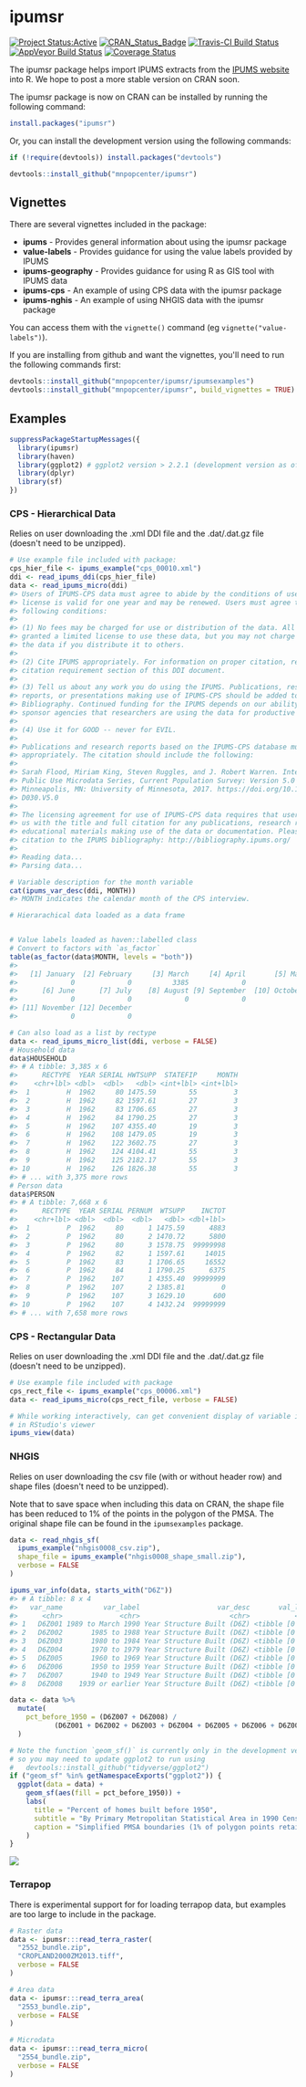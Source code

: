 
<!-- README.md is generated from README.Rmd. Please edit that file -->
ipumsr
======

[![Project Status:Active](http://www.repostatus.org/badges/latest/active.svg)](http://www.repostatus.org/#active) [![CRAN\_Status\_Badge](http://www.r-pkg.org/badges/version/ipumsr)](http://cran.r-project.org/web/packages/ipumsr) [![Travis-CI Build Status](https://travis-ci.org/mnpopcenter/ipumsr.svg?branch=master)](https://travis-ci.org/mnpopcenter/ipumsr) [![AppVeyor Build Status](https://ci.appveyor.com/api/projects/status/github/mnpopcenter/ipumsr?branch=master&svg=true)](https://ci.appveyor.com/project/mnpopcenter/ipumsr) [![Coverage Status](https://codecov.io/gh/mnpopcenter/ipumsr/master.svg)](https://codecov.io/github/mnpopcenter/ipumsr?branch=master)

The ipumsr package helps import IPUMS extracts from the [IPUMS website](https://www.ipums.org) into R. We hope to post a more stable version on CRAN soon.

The ipumsr package is now on CRAN can be installed by running the following command:

``` r
install.packages("ipumsr")
```

Or, you can install the development version using the following commands:

``` r
if (!require(devtools)) install.packages("devtools")

devtools::install_github("mnpopcenter/ipumsr")
```

Vignettes
---------

There are several vignettes included in the package:

-   **ipums** - Provides general information about using the ipumsr package
-   **value-labels** - Provides guidance for using the value labels provided by IPUMS
-   **ipums-geography** - Provides guidance for using R as GIS tool with IPUMS data
-   **ipums-cps** - An example of using CPS data with the ipumsr package
-   **ipums-nghis** - An example of using NHGIS data with the ipumsr package

You can access them with the `vignette()` command (eg `vignette("value-labels")`).

If you are installing from github and want the vignettes, you'll need to run the following commands first:

``` r
devtools::install_github("mnpopcenter/ipumsr/ipumsexamples")
devtools::install_github("mnpopcenter/ipumsr", build_vignettes = TRUE)
```

Examples
--------

``` r
suppressPackageStartupMessages({
  library(ipumsr)
  library(haven)
  library(ggplot2) # ggplot2 version > 2.2.1 (development version as of 8/15/2017)
  library(dplyr)
  library(sf)
})
```

### CPS - Hierarchical Data

Relies on user downloading the .xml DDI file and the .dat/.dat.gz file (doesn't need to be unzipped).

``` r
# Use example file included with package:
cps_hier_file <- ipums_example("cps_00010.xml")
ddi <- read_ipums_ddi(cps_hier_file)
data <- read_ipums_micro(ddi)
#> Users of IPUMS-CPS data must agree to abide by the conditions of use. A user's
#> license is valid for one year and may be renewed. Users must agree to the
#> following conditions:
#> 
#> (1) No fees may be charged for use or distribution of the data. All persons are
#> granted a limited license to use these data, but you may not charge a fee for
#> the data if you distribute it to others.
#> 
#> (2) Cite IPUMS appropriately. For information on proper citation, refer to the
#> citation requirement section of this DDI document.
#> 
#> (3) Tell us about any work you do using the IPUMS. Publications, research
#> reports, or presentations making use of IPUMS-CPS should be added to our
#> Bibliography. Continued funding for the IPUMS depends on our ability to show our
#> sponsor agencies that researchers are using the data for productive purposes.
#> 
#> (4) Use it for GOOD -- never for EVIL.
#> 
#> Publications and research reports based on the IPUMS-CPS database must cite it
#> appropriately. The citation should include the following:
#> 
#> Sarah Flood, Miriam King, Steven Ruggles, and J. Robert Warren. Integrated
#> Public Use Microdata Series, Current Population Survey: Version 5.0 [dataset].
#> Minneapolis, MN: University of Minnesota, 2017. https://doi.org/10.18128/
#> D030.V5.0
#> 
#> The licensing agreement for use of IPUMS-CPS data requires that users supply
#> us with the title and full citation for any publications, research reports, or
#> educational materials making use of the data or documentation. Please add your
#> citation to the IPUMS bibliography: http://bibliography.ipums.org/
#> 
#> Reading data...
#> Parsing data...

# Variable description for the month variable
cat(ipums_var_desc(ddi, MONTH))
#> MONTH indicates the calendar month of the CPS interview.

# Hierarachical data loaded as a data frame


# Value labels loaded as haven::labelled class
# Convert to factors with `as_factor`
table(as_factor(data$MONTH, levels = "both"))
#> 
#>   [1] January  [2] February     [3] March     [4] April       [5] May 
#>             0             0          3385             0             0 
#>      [6] June      [7] July    [8] August [9] September  [10] October 
#>             0             0             0             0             0 
#> [11] November [12] December 
#>             0             0

# Can also load as a list by rectype
data <- read_ipums_micro_list(ddi, verbose = FALSE)
# Household data
data$HOUSEHOLD
#> # A tibble: 3,385 x 6
#>      RECTYPE  YEAR SERIAL HWTSUPP  STATEFIP     MONTH
#>    <chr+lbl> <dbl>  <dbl>   <dbl> <int+lbl> <int+lbl>
#>  1         H  1962     80 1475.59        55         3
#>  2         H  1962     82 1597.61        27         3
#>  3         H  1962     83 1706.65        27         3
#>  4         H  1962     84 1790.25        27         3
#>  5         H  1962    107 4355.40        19         3
#>  6         H  1962    108 1479.05        19         3
#>  7         H  1962    122 3602.75        27         3
#>  8         H  1962    124 4104.41        55         3
#>  9         H  1962    125 2182.17        55         3
#> 10         H  1962    126 1826.38        55         3
#> # ... with 3,375 more rows
# Person data
data$PERSON
#> # A tibble: 7,668 x 6
#>      RECTYPE  YEAR SERIAL PERNUM  WTSUPP    INCTOT
#>    <chr+lbl> <dbl>  <dbl>  <dbl>   <dbl> <dbl+lbl>
#>  1         P  1962     80      1 1475.59      4883
#>  2         P  1962     80      2 1470.72      5800
#>  3         P  1962     80      3 1578.75  99999998
#>  4         P  1962     82      1 1597.61     14015
#>  5         P  1962     83      1 1706.65     16552
#>  6         P  1962     84      1 1790.25      6375
#>  7         P  1962    107      1 4355.40  99999999
#>  8         P  1962    107      2 1385.81         0
#>  9         P  1962    107      3 1629.10       600
#> 10         P  1962    107      4 1432.24  99999999
#> # ... with 7,658 more rows
```

### CPS - Rectangular Data

Relies on user downloading the .xml DDI file and the .dat/.dat.gz file (doesn't need to be unzipped).

``` r
# Use example file included with package
cps_rect_file <- ipums_example("cps_00006.xml")
data <- read_ipums_micro(cps_rect_file, verbose = FALSE)

# While working interactively, can get convenient display of variable information
# in RStudio's viewer
ipums_view(data)
```

### NHGIS

Relies on user downloading the csv file (with or without header row) and shape files (doesn't need to be unzipped).

Note that to save space when including this data on CRAN, the shape file has been reduced to 1% of the points in the polygon of the PMSA. The original shape file can be found in the `ipumsexamples` package.

``` r
data <- read_nhgis_sf(
  ipums_example("nhgis0008_csv.zip"),
  shape_file = ipums_example("nhgis0008_shape_small.zip"),
  verbose = FALSE
)

ipums_var_info(data, starts_with("D6Z"))
#> # A tibble: 8 x 4
#>   var_name          var_label                   var_desc       val_labels
#>      <chr>              <chr>                      <chr>           <list>
#> 1   D6Z001 1989 to March 1990 Year Structure Built (D6Z) <tibble [0 x 2]>
#> 2   D6Z002       1985 to 1988 Year Structure Built (D6Z) <tibble [0 x 2]>
#> 3   D6Z003       1980 to 1984 Year Structure Built (D6Z) <tibble [0 x 2]>
#> 4   D6Z004       1970 to 1979 Year Structure Built (D6Z) <tibble [0 x 2]>
#> 5   D6Z005       1960 to 1969 Year Structure Built (D6Z) <tibble [0 x 2]>
#> 6   D6Z006       1950 to 1959 Year Structure Built (D6Z) <tibble [0 x 2]>
#> 7   D6Z007       1940 to 1949 Year Structure Built (D6Z) <tibble [0 x 2]>
#> 8   D6Z008    1939 or earlier Year Structure Built (D6Z) <tibble [0 x 2]>

data <- data %>%
  mutate(
    pct_before_1950 = (D6Z007 + D6Z008) / 
           (D6Z001 + D6Z002 + D6Z003 + D6Z004 + D6Z005 + D6Z006 + D6Z007 + D6Z008)
  )

# Note the function `geom_sf()` is currently only in the development version, 
# so you may need to update ggplot2 to run using 
#   devtools::install_github("tidyverse/ggplot2")
if ("geom_sf" %in% getNamespaceExports("ggplot2")) {
  ggplot(data = data) + 
    geom_sf(aes(fill = pct_before_1950)) + 
    labs(
      title = "Percent of homes built before 1950", 
      subtitle = "By Primary Metropolitan Statistical Area in 1990 Census", 
      caption = "Simplified PMSA boundaries (1% of polygon points retained)"
    )
}
```

![](man/figures/README-nhgis_map-1.png)

### Terrapop

There is experimental support for for loading terrapop data, but examples are too large to include in the package.

``` r
# Raster data
data <- ipumsr:::read_terra_raster(
  "2552_bundle.zip",
  "CROPLAND2000ZM2013.tiff",
  verbose = FALSE
)

# Area data
data <- ipumsr:::read_terra_area(
  "2553_bundle.zip",
  verbose = FALSE
)

# Microdata
data <- ipumsr:::read_terra_micro(
  "2554_bundle.zip",
  verbose = FALSE
)
```
